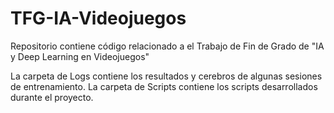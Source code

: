 # TFG-IA-Videojuegos
Repositorio contiene código relacionado a el Trabajo de Fin de Grado de "IA y Deep Learning en Videojuegos"

La carpeta de Logs contiene los resultados y cerebros de algunas sesiones de entrenamiento.
La carpeta de Scripts contiene los scripts desarrollados durante el proyecto.
